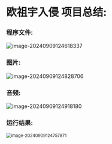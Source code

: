 # 欧祖宇入侵 项目总结:

### 程序文件:

![image-20240909124618337](C:\Users\Lenovo\AppData\Roaming\Typora\typora-user-images\image-20240909124618337.png) 

### 图片:

![image-20240909124828706](C:\Users\Lenovo\AppData\Roaming\Typora\typora-user-images\image-20240909124828706.png) 

### 音频:

![image-20240909124918180](C:\Users\Lenovo\AppData\Roaming\Typora\typora-user-images\image-20240909124918180.png) 

### 运行结果:

<img src="C:\Users\Lenovo\AppData\Roaming\Typora\typora-user-images\image-20240909124757871.png" alt="image-20240909124757871" style="zoom:80%;" />
